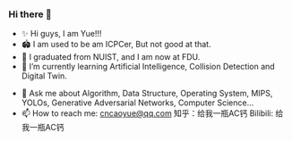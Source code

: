### Hi there 👋

<!--
**KIKOcaoyue/KIKOcaoyue** is a ✨ _special_ ✨ repository because its `README.md` (this file) appears on your GitHub profile.

Here are some ideas to get you started:
-->
- ✨ Hi guys, I am Yue!!!
- 🏟️ I am used to be am ICPCer, But not good at that.
- 🔭 I graduated from NUIST, and I am now at FDU.
- 🌱 I’m currently learning Artificial Intelligence, Collision Detection and Digital Twin.
<!--- 👯 I’m looking to collaborate on ... 
- 🤔 I’m looking for help with ... -->
- 💬 Ask me about Algorithm, Data Structure, Operating System, MIPS, YOLOs, Generative Adversarial Networks, Computer Science...
- 📫 How to reach me: cncaoyue@qq.com 知乎：给我一瓶AC钙  Bilibili: 给我一瓶AC钙
<!--- 😄 Pronouns: ...
- ⚡ Fun fact: ...-->
<!--- 😄 节目预告: 2021年一月，在Blibili, 【给我一瓶AC钙】将为大家奉上 "计算机科学导论：从小白到大白" 视频课程，将从头介绍计算机的一切，就算你以前从未见过计算机，也可以对计算机有科学的认识。更能从零开始学会编程，学习关于计算机的一切，从此成为技术大牛！敬请期待。-->
